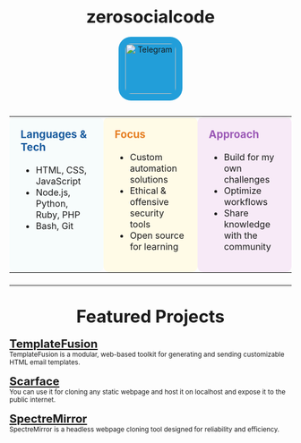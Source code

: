 <h2 align="center" style="font-size:2.2em; margin-top:36px; margin-bottom:18px;">zerosocialcode</h2>


<p align="center">
  <a href="https://t.me/zerosocialcode_projects" target="_blank">
    <!-- Large Telegram icon with Telegram blue background -->
    <img src="https://upload.wikimedia.org/wikipedia/commons/8/82/Telegram_logo.svg" alt="Telegram" height="90" style="background-color:#229ED9; border-radius:22px; padding:12px;"/>
  </a>
</p>

<table align="center" width="90%" style="max-width:820px;border:none;margin:28px auto 22px auto;">
  <tr>
    <td valign="top" width="32%" bgcolor="#f7fcfc" style="border-radius:11px;padding:20px;">
      <h3 style="color:#185a9d;margin-top:0;">Languages & Tech</h3>
      <ul>
        <li>HTML, CSS, JavaScript</li>
        <li>Node.js, Python, Ruby, PHP</li>
        <li>Bash, Git</li>
      </ul>
    </td>
    <td valign="top" width="32%" bgcolor="#fffbe7" style="border-radius:11px;padding:20px;">
      <h3 style="color:#e67e22;margin-top:0;">Focus</h3>
      <ul>
        <li>Custom automation solutions</li>
        <li>Ethical & offensive security tools</li>
        <li>Open source for learning</li>
      </ul>
    </td>
    <td valign="top" width="32%" bgcolor="#f7eaf7" style="border-radius:11px;padding:20px;">
      <h3 style="color:#9b59b6;margin-top:0;">Approach</h3>
      <ul>
        <li>Build for my own challenges</li>
        <li>Optimize workflows</li>
        <li>Share knowledge with the community</li>
      </ul>
    </td>
  </tr>
</table>

---

<h2 align="center" style="font-size:2.2em; margin-top:36px; margin-bottom:18px;">Featured Projects</h2>

<div align="center" style="max-width:700px; margin:auto; text-align:left;">

<p>
  <span style="font-size:1.45em; font-weight:bold;">
    <a href="https://github.com/zerosocialcode/TemplateFusion">TemplateFusion</a>
  </span><br>
  <sub>TemplateFusion is a modular, web-based toolkit for generating and sending customizable HTML email templates.</sub>
</p>

<p>
  <span style="font-size:1.45em; font-weight:bold;">
    <a href="https://github.com/zerosocialcode/Scarface">Scarface</a>
  </span><br>
  <sub>You can use it for cloning any static webpage and host it on localhost and expose it to the public internet.</sub>
</p>

<p>
  <span style="font-size:1.45em; font-weight:bold;">
    <a href="https://github.com/zerosocialcode/SpectreMirror">SpectreMirror</a>
  </span><br>
  <sub>SpectreMirror is a headless webpage cloning tool designed for reliability and efficiency.</sub>
</p>

</div>
